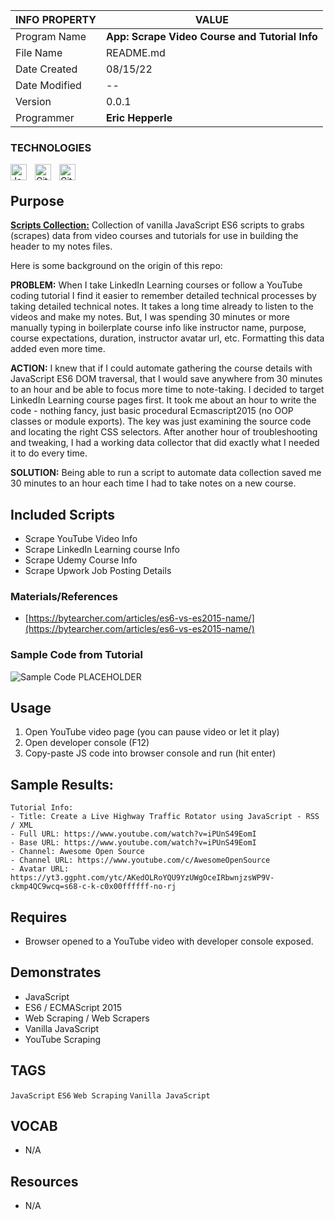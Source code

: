 | INFO PROPERTY | VALUE                                          |
| ------------- | ---------------------------------------------- |
| Program Name  | **App: Scrape Video Course and Tutorial Info** |
| File Name     | README.md                                      |
| Date Created  | 08/15/22                                       |
| Date Modified | --                                             |
| Version       | 0.0.1                                          |
| Programmer    | **Eric Hepperle**                              |

### TECHNOLOGIES

<img align="left" alt="JavaScript" title="JavaScript" width="26px" src="https://cdn.jsdelivr.net/gh/devicons/devicon/icons/javascript/javascript-original.svg" style="padding-right:10px;" />

<img align="left" alt="Git" title="Git" width="26px" src="https://cdn.jsdelivr.net/gh/devicons/devicon/icons/git/git-original.svg" style="padding-right:10px;" />

<img align="left" alt="GitHub" title="GitHub" width="26px" src="https://user-images.githubusercontent.com/3369400/139448065-39a229ba-4b06-434b-bc67-616e2ed80c8f.png" style="padding-right:10px;" />

<br>

## Purpose

**<u>Scripts Collection:</u>** Collection of vanilla JavaScript ES6 scripts to grabs (scrapes) data from video courses and tutorials for use in building the header to my notes files.

Here is some background on the origin of this repo:

**PROBLEM:** When I take LinkedIn Learning courses or follow a YouTube coding tutorial I find it easier to remember detailed technical processes by taking detailed technical notes. It takes a long time already to listen to the videos and make my notes. But, I was spending 30 minutes or more manually typing in boilerplate course info like instructor name, purpose, course expectations, duration, instructor avatar url, etc. Formatting this data added even more time.

**ACTION:** I knew that if I could automate gathering the course details with JavaScript ES6 DOM traversal, that I would save anywhere from 30 minutes to an hour and be able to focus more time to note-taking. I decided to target LinkedIn Learning course pages first. It took me about an hour to write the code - nothing fancy, just basic procedural Ecmascript2015 (no OOP classes or module exports). The key was just examining the source code and locating the right CSS selectors. After another hour of troubleshooting and tweaking, I had a working data collector that did exactly what I needed it to do every time.

**SOLUTION:** Being able to run a script to automate data collection saved me 30 minutes to an hour each time I had to take notes on a new course.


## Included Scripts

- Scrape YouTube Video Info
- Scrape LinkedIn Learning course Info
- Scrape Udemy Course Info
- Scrape Upwork Job Posting Details

### Materials/References

- [https://bytearcher.com/articles/es6-vs-es2015-name/](https://bytearcher.com/articles/es6-vs-es2015-name/)

### Sample Code from Tutorial

![Sample Code PLACEHOLDER]()

    
## Usage
1. Open YouTube video page (you can pause video or let it play)
2. Open developer console (F12)
3. Copy-paste JS code into browser console and run (hit enter)
    
## Sample Results: 

~~~
Tutorial Info:
- Title: Create a Live Highway Traffic Rotator using JavaScript - RSS / XML
- Full URL: https://www.youtube.com/watch?v=iPUnS49EomI
- Base URL: https://www.youtube.com/watch?v=iPUnS49EomI
- Channel: Awesome Open Source
- Channel URL: https://www.youtube.com/c/AwesomeOpenSource
- Avatar URL: https://yt3.ggpht.com/ytc/AKedOLRoYQU9YzUWgOceIRbwnjzsWP9V-ckmp4QC9wcq=s68-c-k-c0x00ffffff-no-rj
~~~

## Requires
* Browser opened to a YouTube video with developer console exposed.
    
## Demonstrates
* JavaScript
* ES6 / ECMAScript 2015
* Web Scraping / Web Scrapers
* Vanilla JavaScript
* YouTube Scraping

## TAGS
`JavaScript` `ES6` `Web Scraping` `Vanilla JavaScript`

## VOCAB
- N/A

## Resources
- N/A
